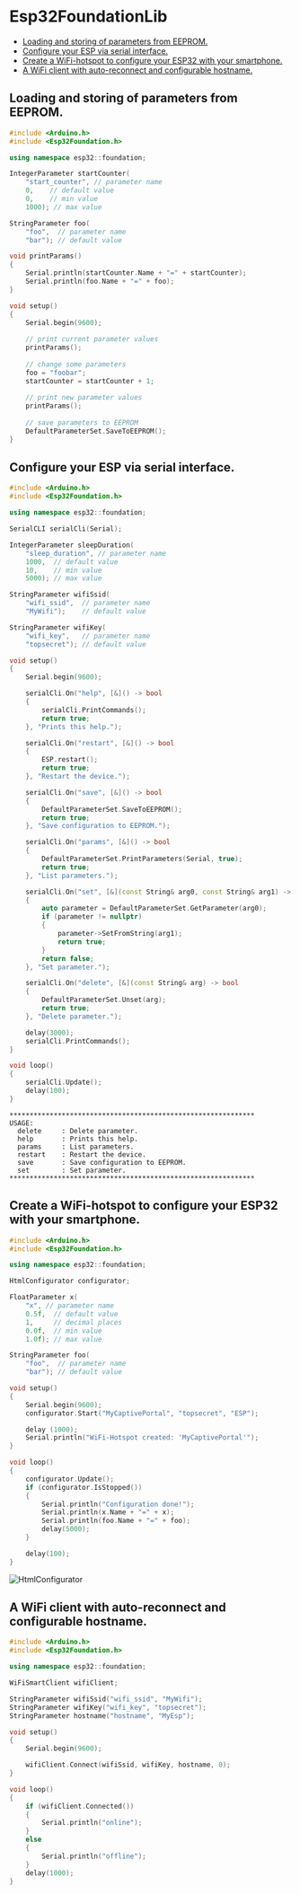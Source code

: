 # Esp32FoundationLib
- [Loading and storing of parameters from EEPROM.](#loading-and-storing-of-parameters-from-eeprom)
- [Configure your ESP via serial interface.](#configure-your-esp-via-serial-interface)
- [Create a WiFi-hotspot to configure your ESP32 with your smartphone.](#create-a-wifi-hotspot-to-configure-your-esp32-with-your-smartphone)
- [A WiFi client with auto-reconnect and configurable hostname.](#a-wifi-client-with-auto-reconnect-and-configurable-hostname)

## Loading and storing of parameters from EEPROM.
```cpp
#include <Arduino.h>
#include <Esp32Foundation.h>

using namespace esp32::foundation;

IntegerParameter startCounter(
    "start_counter", // parameter name
    0,    // default value
    0,    // min value
    1000); // max value

StringParameter foo(
    "foo",  // parameter name
    "bar"); // default value

void printParams()
{
    Serial.println(startCounter.Name + "=" + startCounter);
    Serial.println(foo.Name + "=" + foo);
}

void setup()
{
    Serial.begin(9600);
    
    // print current parameter values
    printParams();
    
    // change some parameters
    foo = "foobar";
    startCounter = startCounter + 1;
    
    // print new parameter values
    printParams();
    
    // save parameters to EEPROM
    DefaultParameterSet.SaveToEEPROM();    
}
```

## Configure your ESP via serial interface.
```cpp
#include <Arduino.h>
#include <Esp32Foundation.h>

using namespace esp32::foundation;

SerialCLI serialCli(Serial);

IntegerParameter sleepDuration(
    "sleep_duration", // parameter name
    1000,  // default value
    10,    // min value
    5000); // max value

StringParameter wifiSsid(
    "wifi_ssid",  // parameter name
    "MyWifi");    // default value

StringParameter wifiKey(
    "wifi_key",   // parameter name
    "topsecret"); // default value

void setup()
{
    Serial.begin(9600);

    serialCli.On("help", [&]() -> bool
    {
        serialCli.PrintCommands();
        return true;
    }, "Prints this help.");

    serialCli.On("restart", [&]() -> bool
    {
        ESP.restart();
        return true;
    }, "Restart the device.");

    serialCli.On("save", [&]() -> bool
    {
        DefaultParameterSet.SaveToEEPROM();
        return true;
    }, "Save configuration to EEPROM.");

    serialCli.On("params", [&]() -> bool
    {
        DefaultParameterSet.PrintParameters(Serial, true);
        return true;
    }, "List parameters.");

    serialCli.On("set", [&](const String& arg0, const String& arg1) -> bool
    {
        auto parameter = DefaultParameterSet.GetParameter(arg0);
        if (parameter != nullptr)
        {
            parameter->SetFromString(arg1);
            return true;
        }
        return false;
    }, "Set parameter.");

    serialCli.On("delete", [&](const String& arg) -> bool
    {
        DefaultParameterSet.Unset(arg);
        return true;
    }, "Delete parameter.");

    delay(3000);
    serialCli.PrintCommands();
}

void loop()
{
    serialCli.Update();
    delay(100);
}
```
```
*************************************************************
USAGE:
  delete     : Delete parameter.
  help       : Prints this help.
  params     : List parameters.
  restart    : Restart the device.
  save       : Save configuration to EEPROM.
  set        : Set parameter.
*************************************************************
```

## Create a WiFi-hotspot to configure your ESP32 with your smartphone.
```cpp
#include <Arduino.h>
#include <Esp32Foundation.h>

using namespace esp32::foundation;

HtmlConfigurator configurator;

FloatParameter x(
    "x", // parameter name
    0.5f,  // default value
    1,     // decimal places
    0.0f,  // min value
    1.0f); // max value

StringParameter foo(
    "foo",  // parameter name
    "bar"); // default value

void setup()
{
    Serial.begin(9600);
    configurator.Start("MyCaptivePortal", "topsecret", "ESP");

    delay (1000);
    Serial.println("WiFi-Hotspot created: 'MyCaptivePortal'");
}

void loop()
{
    configurator.Update();
    if (configurator.IsStopped())
    {
        Serial.println("Configuration done!");
        Serial.println(x.Name + "=" + x);
        Serial.println(foo.Name + "=" + foo);
        delay(5000);
    }

    delay(100);
}
```
![HtmlConfigurator](examples/HtmlConfiguratorExample/HtmlConfigurator.jpg "")

## A WiFi client with auto-reconnect and configurable hostname.
```cpp
#include <Arduino.h>
#include <Esp32Foundation.h>

using namespace esp32::foundation;

WiFiSmartClient wifiClient;

StringParameter wifiSsid("wifi_ssid", "MyWifi");
StringParameter wifiKey("wifi_key", "topsecret");
StringParameter hostname("hostname", "MyEsp");

void setup()
{
    Serial.begin(9600);

    wifiClient.Connect(wifiSsid, wifiKey, hostname, 0);
}

void loop()
{
    if (wifiClient.Connected())
    {
        Serial.println("online");
    }
    else
    {
        Serial.println("offline");
    }
    delay(1000);
}
```